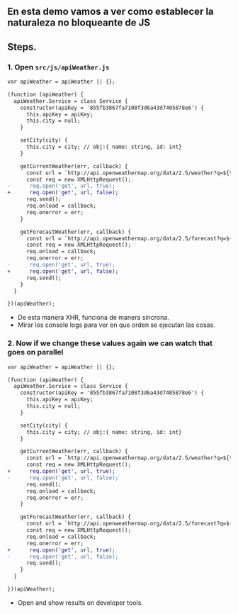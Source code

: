 ## En esta demo vamos a ver como establecer la naturaleza no bloqueante de JS

## Steps.

### 1. Open `src/js/apiWeather.js`

```diff
var apiWeather = apiWeather || {};

(function (apiWeather) {
  apiWeather.Service = class Service {
    constructor(apiKey = '855fb3867fa7108f3d6a43d7405878e6') {
      this.apiKey = apiKey;
      this.city = null;
    }

    setCity(city) {
      this.city = city; // obj:{ name: string, id: int}
    }

    getCurrentWeather(err, callback) {
      const url = `http://api.openweathermap.org/data/2.5/weather?q=${this.city.name}&appid=${this.apiKey}`;
      const req = new XMLHttpRequest();
-      req.open('get', url, true);
+      req.open('get', url, false);
      req.send();
      req.onload = callback;
      req.onerror = err;
    }

    getForecastWeather(err, callback) {
      const url = `http://api.openweathermap.org/data/2.5/forecast?q=${this.city.name}&appid=${this.apiKey}`;
      const req = new XMLHttpRequest();
      req.onload = callback;
      req.onerror = err;
-      req.open('get', url, true);
+      req.open('get', url, false);
      req.send();
    }
  }

})(apiWeather);

```

* De esta manera XHR, funciona de manera síncrona.
* Mirar los console logs para ver en que orden se ejecutan las cosas. 

### 2. Now if we change these values again we can watch that goes on parallel

```diff apiWeather.js
var apiWeather = apiWeather || {};

(function (apiWeather) {
  apiWeather.Service = class Service {
    constructor(apiKey = '855fb3867fa7108f3d6a43d7405878e6') {
      this.apiKey = apiKey;
      this.city = null;
    }

    setCity(city) {
      this.city = city; // obj:{ name: string, id: int}
    }

    getCurrentWeather(err, callback) {
      const url = `http://api.openweathermap.org/data/2.5/weather?q=${this.city.name}&appid=${this.apiKey}`;
      const req = new XMLHttpRequest();
+      req.open('get', url, true);
-      req.open('get', url, false);
      req.send();
      req.onload = callback;
      req.onerror = err;
    }

    getForecastWeather(err, callback) {
      const url = `http://api.openweathermap.org/data/2.5/forecast?q=${this.city.name}&appid=${this.apiKey}`;
      const req = new XMLHttpRequest();
      req.onload = callback;
      req.onerror = err;
+      req.open('get', url, true);
-      req.open('get', url, false);
      req.send();
    }
  }

})(apiWeather);

```
* Open and show results on developer tools.
